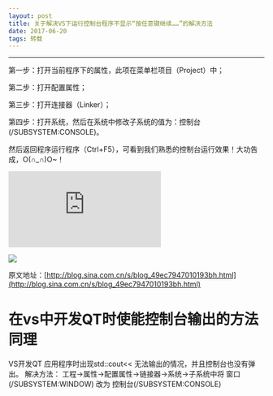 ```yaml
---
layout: post
title: 关于解决VS下运行控制台程序不显示“按任意键继续……”的解决方法
date: 2017-06-20
tags: 转载
---
```

---

第一步：打开当前程序下的属性，此项在菜单栏项目（Project）中；

第二步：打开配置属性；

第三步：打开连接器（Linker）；

第四步：打开系统，然后在系统中修改子系统的值为：控制台 (/SUBSYSTEM:CONSOLE)。

然后返回程序运行程序（Ctrl+F5），可看到我们熟悉的控制台运行效果！大功告成，O(∩_∩)O~！

![](http://photo.blog.sina.com.cn/showpic.html#blogid=49ec7947010193bh&url=http://s1.sinaimg.cn/orignal/49ec7947gcd183ce0fc60)

![](http://upload-images.jianshu.io/upload_images/5865351-b577034e04d01da9?imageMogr2/auto-orient/strip%7CimageView2/2/w/1240)


原文地址：[http://blog.sina.com.cn/s/blog_49ec7947010193bh.html](http://blog.sina.com.cn/s/blog_49ec7947010193bh.html)

# 在vs中开发QT时使能控制台输出的方法同理

VS开发QT 应用程序时出现std::cout<< 无法输出的情况，并且控制台也没有弹出。
解决方法： 工程->属性->配置属性->链接器->系统->子系统中将 窗口(/SUBSYSTEM:WINDOW) 改为 控制台(/SUBSYSTEM:CONSOLE)